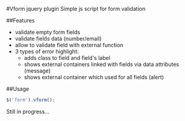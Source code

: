 #Vform jquery plugin
Simple js script for form validation

##Features

* validate empty form fields
* validate fields data (number/email)
* allow to validate field with external function
* 3 types of error highlight: 
  * adds class to field and field's label 
  * shows external containers linked with fields via data attributes (message)
  * shows external container which used for all fields (alert)


##Usage
```javascript
$('form').vform();
```


Still in progress...
